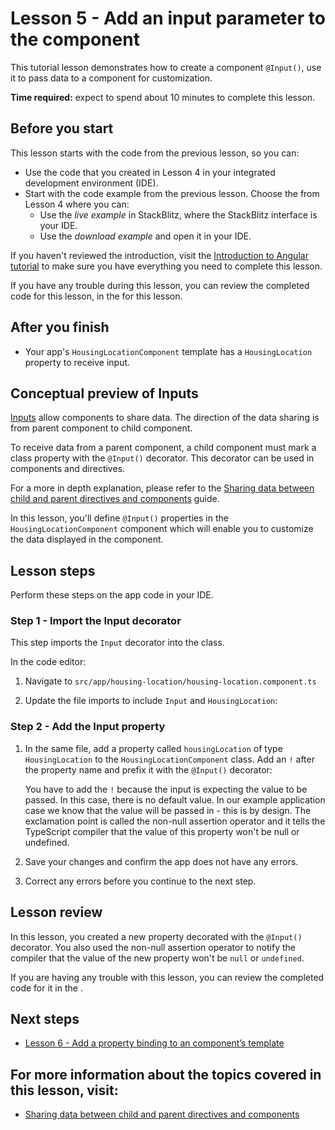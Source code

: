 # Lesson 5 - Add an input parameter to the component

This tutorial lesson demonstrates how to create a component `@Input()`, use it to pass data to a component for customization.

**Time required:** expect to spend about 10 minutes to complete this lesson.

## Before you start

This lesson starts with the code from the previous lesson, so you can:

-   Use the code that you created in Lesson 4 in your integrated development environment (IDE).
-   Start with the code example from the previous lesson. Choose the <live-example name="first-app-lesson-04"></live-example> from Lesson 4 where you can:
    -   Use the _live example_ in StackBlitz, where the StackBlitz interface is your IDE.
    -   Use the _download example_ and open it in your IDE.

If you haven't reviewed the introduction, visit the [Introduction to Angular tutorial](tutorial/first-app) to make sure you have everything you need to complete this lesson.

If you have any trouble during this lesson, you can review the completed code for this lesson, in the <live-example></live-example> for this lesson.

## After you finish

-   Your app's `HousingLocationComponent` template has a `HousingLocation` property to receive input.

## Conceptual preview of Inputs

[Inputs](api/core/Input) allow components to share data. The direction of the data sharing is from parent component to child component.

To receive data from a parent component, a child component must mark a class property with the `@Input()` decorator. This decorator can be used in components and directives.

For a more in depth explanation, please refer to the [Sharing data between child and parent directives and components](guide/inputs-outputs) guide.

In this lesson, you'll define `@Input()` properties in the `HousingLocationComponent` component which will enable you to customize the data displayed in the component.

## Lesson steps

Perform these steps on the app code in your IDE.

### Step 1 - Import the Input decorator

This step imports the `Input` decorator into the class.

In the code editor:

1.  Navigate to `src/app/housing-location/housing-location.component.ts`
1.  Update the file imports to include `Input` and `HousingLocation`:

    <code-example header="Import HousingLocationComponent and Input in src/app/housing-location/housing-location.component.ts" path="first-app-lesson-05/src/app/housing-location/housing-location.component.ts" region="add-imports"></code-example>

### Step 2 - Add the Input property

1.  In the same file, add a property called `housingLocation` of type `HousingLocation` to the `HousingLocationComponent` class. Add an `!` after the property name and prefix it with the `@Input()` decorator:

    <code-example header="Import HousingLocationComponent and Input in src/app/housing-location/housing-location.component.ts" path="first-app-lesson-05/src/app/housing-location/housing-location.component.ts" region="add-housing-location-property"></code-example>

    You have to add the `!` because the input is expecting the value to be passed. In this case, there is no default value. In our example application case we know that the value will be passed in - this is by design. The exclamation point is called the non-null assertion operator and it tells the TypeScript compiler that the value of this property won't be null or undefined.

1.  Save your changes and confirm the app does not have any errors.

1.  Correct any errors before you continue to the next step.

## Lesson review

In this lesson, you created a new property decorated with the `@Input()` decorator. You also used the non-null assertion operator to notify the compiler that the value of the new property won't be `null` or `undefined`.

If you are having any trouble with this lesson, you can review the completed code for it in the <live-example></live-example>.

## Next steps

-   [Lesson 6 - Add a property binding to an component’s template](tutorial/first-app/first-app-lesson-06)

## For more information about the topics covered in this lesson, visit:

-   [Sharing data between child and parent directives and components](guide/inputs-outputs)
